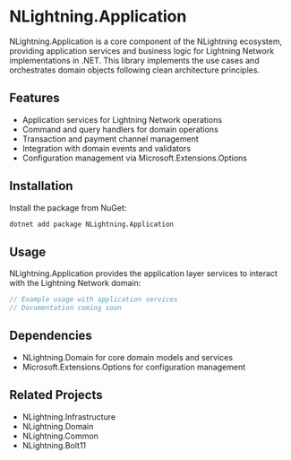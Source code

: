 # NLightning.Application

NLightning.Application is a core component of the NLightning ecosystem, providing application services and business
logic for Lightning Network implementations in .NET. This library implements the use cases and orchestrates domain
objects following clean architecture principles.

## Features

- Application services for Lightning Network operations
- Command and query handlers for domain operations
- Transaction and payment channel management
- Integration with domain events and validators
- Configuration management via Microsoft.Extensions.Options

## Installation

Install the package from NuGet:

```bash
dotnet add package NLightning.Application
```

## Usage

NLightning.Application provides the application layer services to interact with the Lightning Network domain:

```csharp
// Example usage with application services
// Documentation coming soon
```

## Dependencies

- NLightning.Domain for core domain models and services
- Microsoft.Extensions.Options for configuration management

## Related Projects

- NLightning.Infrastructure
- NLightning.Domain
- NLightning.Common
- NLightning.Bolt11